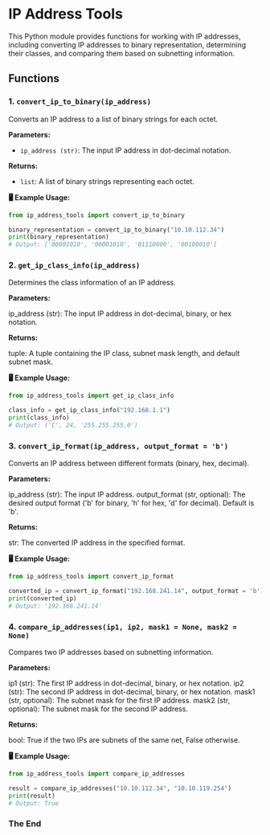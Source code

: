 # IP Address Tools

This Python module provides functions for working with IP addresses, including converting IP addresses to binary representation, determining their classes, and comparing them based on subnetting information.

## Functions

### 1. `convert_ip_to_binary(ip_address)`

Converts an IP address to a list of binary strings for each octet.

**Parameters:**

- `ip_address (str)`: The input IP address in dot-decimal notation.

**Returns:**

- `list`: A list of binary strings representing each octet.

**🖥 Example Usage:**

```python
from ip_address_tools import convert_ip_to_binary

binary_representation = convert_ip_to_binary("10.10.112.34")
print(binary_representation)
# Output: ['00001010', '00001010', '01110000', '00100010']
```

### 2. `get_ip_class_info(ip_address)`
Determines the class information of an IP address.

**Parameters:**

ip_address (str): The input IP address in dot-decimal, binary, or hex notation.

**Returns:**

tuple: A tuple containing the IP class, subnet mask length, and default subnet mask.
  
**🖥 Example Usage:**

```python
from ip_address_tools import get_ip_class_info

class_info = get_ip_class_info("192.168.1.1")
print(class_info)
# Output: ('C', 24, '255.255.255.0')
```

### 3. `convert_ip_format(ip_address, output_format = 'b')`
Converts an IP address between different formats (binary, hex, decimal).

**Parameters:**

ip_address (str): The input IP address.
output_format (str, optional): The desired output format ('b' for binary, 'h' for hex, 'd' for decimal). Default is 'b'.

**Returns:**

str: The converted IP address in the specified format.

**🖥 Example Usage:**

```python
from ip_address_tools import convert_ip_format

converted_ip = convert_ip_format("192.168.241.14", output_format = 'b')
print(converted_ip)
# Output: '192.168.241.14'
```

### 4. `compare_ip_addresses(ip1, ip2, mask1 = None, mask2 = None)`
Compares two IP addresses based on subnetting information.

**Parameters:**

ip1 (str): The first IP address in dot-decimal, binary, or hex notation.
ip2 (str): The second IP address in dot-decimal, binary, or hex notation.
mask1 (str, optional): The subnet mask for the first IP address.
mask2 (str, optional): The subnet mask for the second IP address.

**Returns:**

bool: True if the two IPs are subnets of the same net, False otherwise.
  
**🖥 Example Usage:**

```python
from ip_address_tools import compare_ip_addresses

result = compare_ip_addresses("10.10.112.34", "10.10.119.254")
print(result)
# Output: True
```

### The End
